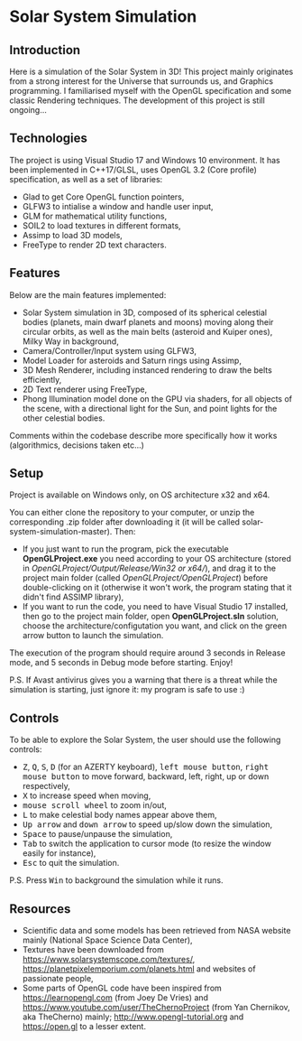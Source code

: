 # Solar System Simulation

## Introduction

Here is a simulation of the Solar System in 3D! This project mainly originates from a strong interest for the Universe that surrounds us, and Graphics programming. I familiarised myself with the OpenGL specification and some classic Rendering techniques. The development of this project is still ongoing...

## Technologies

The project is using Visual Studio 17 and Windows 10 environment. It has been implemented in C++17/GLSL, uses OpenGL 3.2 (Core profile) specification, as well as a set of libraries:
* Glad to get Core OpenGL function pointers,
* GLFW3 to intialise a window and handle user input,
* GLM for mathematical utility functions,
* SOIL2 to load textures in different formats,
* Assimp to load 3D models,
* FreeType to render 2D text characters.

## Features

Below are the main features implemented:
* Solar System simulation in 3D, composed of its spherical celestial bodies (planets, main dwarf planets and moons) moving along their circular orbits, as well as the main belts (asteroid and Kuiper ones), Milky Way in background,
* Camera/Controller/Input system using GLFW3,
* Model Loader for asteroids and Saturn rings using Assimp,
* 3D Mesh Renderer, including instanced rendering to draw the belts efficiently,
* 2D Text renderer using FreeType,
* Phong Illumination model done on the GPU via shaders, for all objects of the scene, with a directional light for the Sun, and point lights for the other celestial bodies.

Comments within the codebase describe more specifically how it works (algorithmics, decisions taken etc...)

## Setup

Project is available on Windows only, on OS architecture x32 and x64.

You can either clone the repository to your computer, or unzip the corresponding .zip folder after downloading it (it will be called solar-system-simulation-master). Then:
* If you just want to run the program, pick the executable <b>OpenGLProject.exe</b> you need according to your OS architecture (stored in <i>OpenGLProject/Output/Release/Win32 or x64/</i>), and drag it to the project main folder (called <i>OpenGLProject/OpenGLProject</i>) before double-clicking on it (otherwise it won't work, the program stating that it didn't find ASSIMP library),
* If you want to run the code, you need to have Visual Studio 17 installed, then go to the project main folder, open <b>OpenGLProject.sln</b> solution, choose the architecture/configutation you want, and click on the green arrow button to launch the simulation.

The execution of the program should require around 3 seconds in Release mode, and 5 seconds in Debug mode before starting. Enjoy!

P.S. If Avast antivirus gives you a warning that there is a threat while the simulation is starting, just ignore it: my program is safe to use :)

## Controls

To be able to explore the Solar System, the user should use the following controls:
* <kbd>Z</kbd>, <kbd>Q</kbd>, <kbd>S</kbd>, <kbd>D</kbd> (for an AZERTY keyboard), <kbd>left mouse button</kbd>, <kbd>right mouse button</kbd> to move forward, backward, left, right, up or down respectively,
* <kbd>X</kbd> to increase speed when moving,
* <kbd>mouse scroll wheel</kbd> to zoom in/out,
* <kbd>L</kbd> to make celestial body names appear above them,
* <kbd>Up arrow</kbd> and <kbd>down arrow</kbd> to speed up/slow down the simulation,
* <kbd>Space</kbd> to pause/unpause the simulation,
* <kbd>Tab</kbd> to switch the application to cursor mode (to resize the window easily for instance),
* <kbd>Esc</kbd> to quit the simulation.

P.S. Press <kbd>Win</kbd> to background the simulation while it runs.

## Resources

* Scientific data and some models has been retrieved from NASA website mainly (National Space Science Data Center),
* Textures have been downloaded from https://www.solarsystemscope.com/textures/, https://planetpixelemporium.com/planets.html and websites of passionate people,
* Some parts of OpenGL code have been inspired from https://learnopengl.com (from Joey De Vries) and https://www.youtube.com/user/TheChernoProject (from Yan Chernikov, aka TheCherno) mainly; http://www.opengl-tutorial.org and https://open.gl to a lesser extent.
